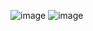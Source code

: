 ![image](https://user-images.githubusercontent.com/57319180/204587729-a0b1b37b-5bc2-4e52-b63a-3dbfac0aef7c.png)
![image](https://user-images.githubusercontent.com/57319180/204588030-ab9f35d9-8228-4d60-aadb-280f26fc8c2b.png)
